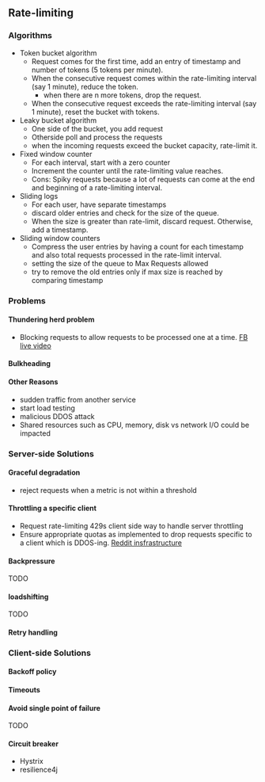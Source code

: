 ## Rate-limiting

### Algorithms
* Token bucket algorithm
  * Request comes for the first time, add an entry of timestamp and number of tokens (5 tokens per minute).
  * When the consecutive request comes within the rate-limiting interval (say 1 minute), reduce the token.
    * when there are n more tokens, drop the request.
  * When the consecutive request exceeds the rate-limiting interval (say 1 minute), reset the bucket with tokens. 
* Leaky bucket algorithm
  * One side of the bucket, you add request
  * Otherside poll and process the requests
  * when the incoming requests exceed the bucket capacity, rate-limit it.
* Fixed window counter
  * For each interval, start with a zero counter
  * Increment the counter until the rate-limiting value reaches.
  * Cons: Spiky requests because a lot of requests can come at the end and beginning of a rate-limiting interval. 
* Sliding logs
  * For each user, have separate timestamps
  * discard older entries and check for the size of the queue.
  * When the size is greater than rate-limit, discard request. Otherwise, add a timestamp.
* Sliding window counters
  * Compress the user entries by having a count for each timestamp and also total requests processed in the rate-limit interval.
  * setting the size of the queue to Max Requests allowed 
  * try to remove the old entries only if max size is reached by comparing timestamp

### Problems

#### Thundering herd problem
* Blocking requests to allow requests to be processed one at a time.
  [FB live video](https://youtu.be/IO4teCbHvZw)

#### Bulkheading

#### Other Reasons
- sudden traffic from another service
- start load testing
- malicious DDOS attack
- Shared resources such as CPU, memory, disk vs network I/O could be impacted

### Server-side Solutions

#### Graceful degradation
* reject requests when a metric is not within a threshold

#### Throttling a specific client
* Request rate-limiting 429s client side way to handle server throttling
* Ensure appropriate quotas as implemented to drop requests specific to a client which is DDOS-ing.
  [Reddit insfrastructure](https://youtu.be/nUcO7n4hek4?t=1514)

#### Backpressure
TODO

#### loadshifting
TODO

#### Retry handling

### Client-side Solutions

#### Backoff policy

#### Timeouts

#### Avoid single point of failure
TODO

#### Circuit breaker
- Hystrix
- resilience4j
